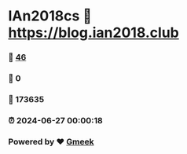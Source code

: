 # IAn2018cs :link: https://blog.ian2018.club 
### :page_facing_up: [46](https://blog.ian2018.club/tag.html) 
### :speech_balloon: 0 
### :hibiscus: 173635 
### :alarm_clock: 2024-06-27 00:00:18 
### Powered by :heart: [Gmeek](https://github.com/Meekdai/Gmeek)
